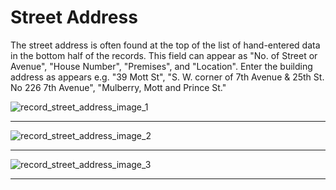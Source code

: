 # Street Address

The street address is often found at the top of the list of hand-entered data in the bottom half of the records. This field can appear as "No. of Street or Avenue", "House Number", "Premises", and "Location". Enter the building address as appears e.g. "39 Mott St", "S. W. corner of 7th Avenue & 25th St. No 226 7th Avenue", "Mulberry, Mott and Prince St."

![record_street_address_image_1](/images/street_address_1.png)  
***
![record_street_address_image_2](/images/street_address_2.png)  
***
![record_street_address_image_3](/images/street_address_3.png)  
***
